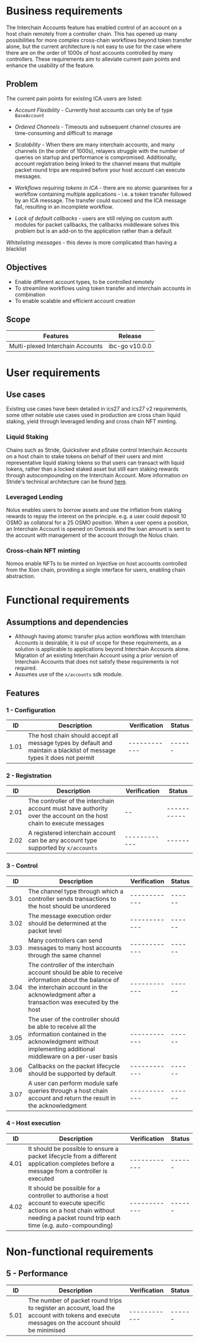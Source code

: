 <!-- More detailed information about the requirements engineering process can be found at https://github.com/cosmos/ibc-go/wiki/Requirements-engineering -->

# Business requirements

The Interchain Accounts feature has enabled control of an account on a host chain remotely from a controller chain. This has opened up many possibilities for more complex cross-chain workflows beyond token transfer alone, but the current architecture is not easy to use for the case where there are on the order of 1000s of host accounts controlled by many controllers. These requirements aim to alleviate current pain points and enhance the usability of the feature.

## Problem

The current pain points for existing ICA users are listed:

- *Account Flexibility* - Currently host accounts can only be of type `BaseAccount`

- *Ordered Channels* - Timeouts and subsequent channel closures are time-consuming and difficult to manage

- *Scalability* - When there are many interchain accounts, and many channels (in the order of 1000s), relayers struggle with the number of queries on startup and performance is compromised. Additionally, account registration being linked to the channel means that multiple packet round trips are required before your host account can execute messages.

- *Workflows requiring tokens in ICA* - there are no atomic guarantees for a workflow containing multiple applications - i.e. a token transfer followed by an ICA message. The transfer could succeed and the ICA message fail, resulting in an incomplete workflow.

- *Lack of default callbacks* - users are still relying on custom auth modules for packet callbacks, the callbacks middleware solves this problem but is an add-on to the application rather than a default

*Whitelisting messages* - this devex is more complicated than having a blacklist

## Objectives

- Enable different account types, to be controlled remotely
- To streamline workflows using token transfer and interchain accounts in combination
- To enable scalable and efficient account creation

## Scope

| Features  | Release |
| --------- | ------- |
| Multi-plexed Interchain Accounts | ibc-go v10.0.0 |

# User requirements

## Use cases

Existing use cases have been detailed in ics27 and ics27 v2 requirements, some other notable use cases used in production are cross chain liquid staking, yield through leveraged lending and cross chain NFT minting.

### Liquid Staking

Chains such as Stride, Quicksilver and pStake control Interchain Accounts on a host chain to stake tokens on behalf of their users and mint representative liquid staking tokens so that users can transact with liquid tokens, rather than a locked staked asset but still earn staking rewards through autocompounding on the Interchain Account. More information on Stride's technical architecture can be found [here](https://github.com/Stride-Labs/stride/tree/main?tab=readme-ov-file#strides-technical-architecture).

### Leveraged Lending

Nolus enables users to borrow assets and use the inflation from staking rewards to repay the interest on the principle. e.g. a user could deposit 10 OSMO as collatoral for a 25 OSMO position. When a user opens a position, an Interchain Account is opened on Osmosis and the loan amount is sent to the account with management of the account through the Nolus chain.

### Cross-chain NFT minting

Nomos enable NFTs to be minted on Injective on host accounts controlled from the Xion chain, providing a single interface for users, enabling chain abstraction.

# Functional requirements

## Assumptions and dependencies

- Although having atomic transfer plus action workflows with Interchain Accounts is desirable, it is out of scope for these requirements, as a solution is applicable to applications beyond Interchain Accounts alone. 
Migration of an existing Interchain Account using a prior version of Interchain Accounts that does not satisfy these requirements is not required.
- Assumes use of the `x/accounts` sdk module.

## Features

### 1 - Configuration

| ID | Description | Verification | Status |
| -- | ----------- | ------------ | ------ |
| 1.01 | The host chain should accept all message types by default and maintain a blacklist of message types it does not permit | ------------ | ------ |

### 2 - Registration

| ID | Description | Verification | Status |
| -- | ----------- | ------------ | ------ |
| 2.01 | The controller of the interchain account must have authority over the account on the host chain to execute messages | -- | ----------- |
| 2.02 | A registered interchain account can be any account type supported by `x/accounts` | ------------ | ------ |

### 3 - Control

| ID | Description | Verification | Status |
| -- | ----------- | ------------ | ------ |
| 3.01 | The channel type through which a controller sends transactions to the host should be unordered | ------------ | ------ |
| 3.02 | The message execution order should be determined at the packet level | ------------ | ------ |
| 3.03 | Many controllers can send messages to many host accounts through the same channel | ------------ | ------ |
| 3.04 | The controller of the interchain account should be able to receive information about the balance of the interchain account in the acknowledgment after a transaction was executed by the host | ------------ | ------ |
| 3.05 | The user of the controller should be able to receive all the information contained in the acknowledgment without implementing additional middleware on a per-user basis | ------------ | ------ |
| 3.06 | Callbacks on the packet lifecycle should be supported by default | ------------ | ------ |
| 3.07 | A user can perform module safe queries through a host chain account and return the result in the acknowledgment | ------------ | ------ |  

### 4 - Host execution

| ID | Description | Verification | Status |
| -- | ----------- | ------------ | ------ |
| 4.01 | It should be possible to ensure a packet lifecycle from a different application completes before a message from a controller is executed | ------------ | ------ |
| 4.02 | It should be possible for a controller to authorise a host account to execute specific actions on a host chain without needing a packet round trip each time (e.g. auto-compounding) | ------------ | ------ |

# Non-functional requirements

## 5 - Performance

| ID | Description | Verification | Status |
| -- | ----------- | ------------ | ------ |
| 5.01 | The number of packet round trips to register an account, load the account with tokens and execute messages on the account should be minimised | ------------ | ------ |

